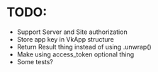 # TODO:

* Support Server and Site authorization
* Store app key in VkApp structure
* Return Result thing instead of using .unwrap()
* Make using access_token optional thing
* Some tests?
